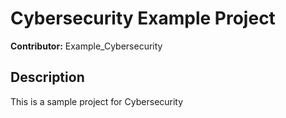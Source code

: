 # Cybersecurity Example Project
**Contributor:** Example_Cybersecurity
## Description
This is a sample project for Cybersecurity